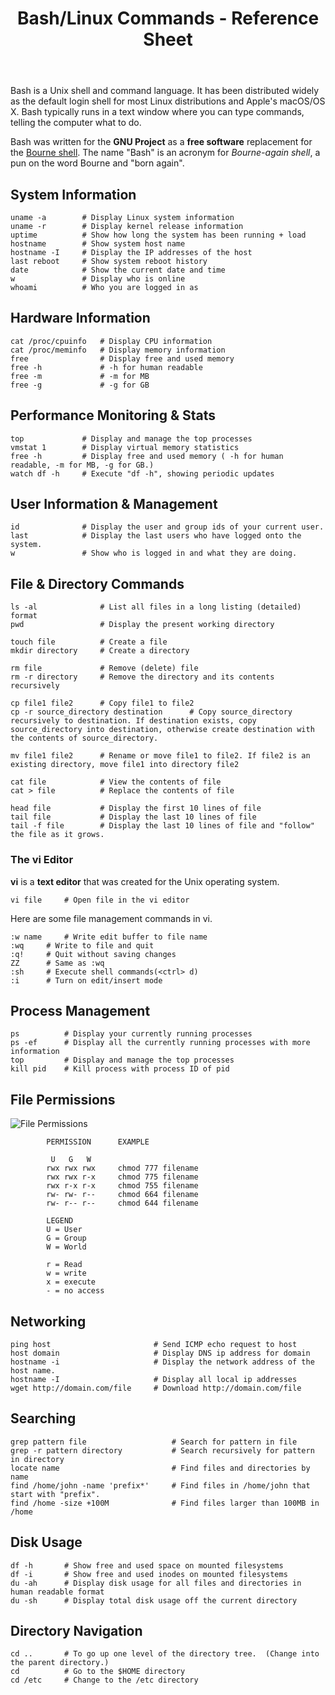 ﻿---
# Posts need to have the `post` layout
layout: post

# The title of your post
title: Bash/Linux Commands - Reference Sheet

# (Optional) Write a short (~150 characters) description of each blog post.
# This description is used to preview the page on search engines, social media, etc.
description: >
	

# (Optional) Link to an image that represents your blog post.
# The aspect ratio should be ~16:9.
image: /assets/img/default.jpg

# You can hide the description and/or image from the output
# (only visible to search engines) by setting:
# hide_description: true
# hide_image: true

# (Optional) Each post can have zero or more categories, and zero or more tags.
# The difference is that categories will be part of the URL, while tags will not.
# E.g. the URL of this post is <site.baseurl>/hydejack/2017/11/23/example-content/
categories: [CS 101]
tags: [Programming Basics]
# If you want a category or tag to have its own page,
# check out `_featured_categories` and `_featured_tags` respectively.
---

Bash is a Unix shell and command language. It has been distributed widely as the default login shell for most Linux distributions and Apple's macOS/OS X. Bash typically runs in a text window where you can type commands, telling the computer what to do. 

Bash was written for the **GNU Project** as a **free software** replacement for the [Bourne shell](https://en.wikipedia.org/wiki/Bourne_shell). The name "Bash" is an acronym for *Bourne-again shell*, a pun on the word Bourne and "born again".

## System Information
```shell
uname -a		# Display Linux system information
uname -r		# Display kernel release information
uptime			# Show how long the system has been running + load
hostname		# Show system host name
hostname -I		# Display the IP addresses of the host
last reboot		# Show system reboot history
date			# Show the current date and time
w				# Display who is online
whoami			# Who you are logged in as
```

## Hardware Information
```shell
cat /proc/cpuinfo	# Display CPU information
cat /proc/meminfo	# Display memory information
free				# Display free and used memory 
free -h				# -h for human readable
free -m				# -m for MB
free -g				# -g for GB 
```

## Performance Monitoring & Stats
```shell
top				# Display and manage the top processes
vmstat 1		# Display virtual memory statistics
free -h			# Display free and used memory ( -h for human readable, -m for MB, -g for GB.)
watch df -h		# Execute "df -h", showing periodic updates
```

## User Information & Management
```shell
id				# Display the user and group ids of your current user.
last			# Display the last users who have logged onto the system.
w				# Show who is logged in and what they are doing.
```

## File & Directory Commands
```shell
ls -al				# List all files in a long listing (detailed) format
pwd					# Display the present working directory

touch file			# Create a file
mkdir directory		# Create a directory

rm file				# Remove (delete) file
rm -r directory		# Remove the directory and its contents recursively

cp file1 file2		# Copy file1 to file2
cp -r source_directory destination		# Copy source_directory recursively to destination. If destination exists, copy source_directory into destination, otherwise create destination with the contents of source_directory.

mv file1 file2		# Rename or move file1 to file2. If file2 is an existing directory, move file1 into directory file2

cat file			# View the contents of file
cat > file			# Replace the contents of file

head file			# Display the first 10 lines of file
tail file			# Display the last 10 lines of file
tail -f file		# Display the last 10 lines of file and "follow" the file as it grows.
```

### The vi Editor
**vi** is a **text editor** that was created for the Unix operating system. 

```shell
vi file 	# Open file in the vi editor
```

Here are some file management commands in vi.

```shell
:w name 	# Write edit buffer to file name
:wq		# Write to file and quit
:q!		# Quit without saving changes
ZZ		# Same as :wq
:sh		# Execute shell commands(<ctrl> d)
:i		# Turn on edit/insert mode
```

## Process Management
```shell
ps			# Display your currently running processes
ps -ef		# Display all the currently running processes with more information
top			# Display and manage the top processes
kill pid	# Kill process with process ID of pid
```

## File Permissions
![File Permissions](https://www.linuxtrainingacademy.com/wp-content/uploads/2017/02/linux-permissions-chart.png)

```
        PERMISSION      EXAMPLE

         U   G   W
        rwx rwx rwx     chmod 777 filename
        rwx rwx r-x     chmod 775 filename
        rwx r-x r-x     chmod 755 filename
        rw- rw- r--     chmod 664 filename
        rw- r-- r--     chmod 644 filename
		
		LEGEND
        U = User
        G = Group
        W = World

        r = Read
        w = write
        x = execute
        - = no access
```

## Networking
```shell
ping host						# Send ICMP echo request to host
host domain						# Display DNS ip address for domain
hostname -i						# Display the network address of the host name.
hostname -I						# Display all local ip addresses
wget http://domain.com/file		# Download http://domain.com/file
```

## Searching
```shell
grep pattern file					# Search for pattern in file
grep -r pattern directory			# Search recursively for pattern in directory
locate name							# Find files and directories by name
find /home/john -name 'prefix*'		# Find files in /home/john that start with "prefix".
find /home -size +100M				# Find files larger than 100MB in /home
```

## Disk Usage
```shell
df -h		# Show free and used space on mounted filesystems
df -i		# Show free and used inodes on mounted filesystems
du -ah		# Display disk usage for all files and directories in human readable format
du -sh		# Display total disk usage off the current directory
```

## Directory Navigation
```shell
cd ..		# To go up one level of the directory tree.  (Change into the parent directory.)
cd			# Go to the $HOME directory
cd /etc		# Change to the /etc directory
```